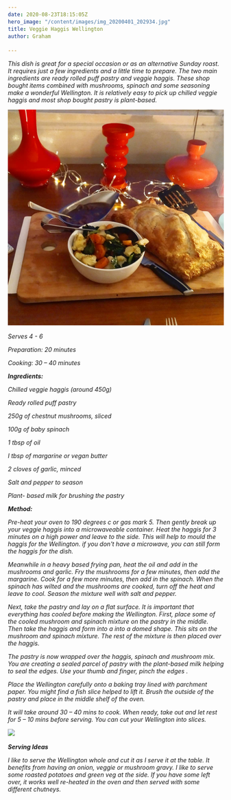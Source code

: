 ```yaml
---
date: 2020-08-23T18:15:05Z
hero_image: "/content/images/img_20200401_202934.jpg"
title: Veggie Haggis Wellington
author: Graham

---
```

_This dish is great for a special occasion or as an alternative Sunday roast. It requires just a few ingredients and a little time to prepare. The two main ingredients are ready rolled puff pastry and veggie haggis. These shop bought items combined with mushrooms, spinach and some seasoning make a wonderful Wellington. It is relatively easy to pick up chilled veggie haggis and most shop bought pastry is plant-based._ 

![](/content/images/img_20200401_210948_956.jpg)

_Serves 4 - 6_ 

_Preparation: 20 minutes_

_Cooking: 30 – 40 minutes_

**_Ingredients:_**

_Chilled veggie haggis (around 450g)_

_Ready rolled puff pastry_

_250g of chestnut mushrooms, sliced_

_100g of baby spinach_

_1 tbsp of oil_

_I tbsp of margarine or vegan butter_

_2 cloves of garlic, minced_

_Salt and pepper to season_

_Plant- based milk for brushing the pastry_

**_Method:_**

_Pre-heat your oven to 190 degrees c or gas mark 5. Then gently break up your veggie haggis into a microwaveable container. Heat the haggis for 3 minutes on a high power and leave to the side. This will help to mould the haggis for the Wellington. if you don't have a microwave, you can still form the haggis for the dish._ 

_Meanwhile in a heavy based frying pan, heat the oil and add in the mushrooms and garlic. Fry the mushrooms for a few minutes, then add the margarine. Cook for a few more minutes, then add in the spinach. When the spinach has wilted and the mushrooms are cooked, turn off the heat and leave to cool. Season the mixture well with salt and pepper._ 

_Next, take the pastry and lay on a flat surface. It is important that everything has cooled before making the Wellington. First, place some of the cooled mushroom and spinach mixture on the pastry in the middle. Then take the haggis and form into a into a domed shape. This sits on the mushroom and spinach mixture. The rest of the mixture is then placed over the haggis._

_The pastry is now wrapped over the haggis, spinach and mushroom mix. You are creating a sealed parcel of pastry with the plant-based milk helping to seal the edges. Use your thumb and finger, pinch the edges ._

_Place the Wellington carefully onto a baking tray lined with parchment paper. You might find a fish slice helped to lift it. Brush the outside of the pastry and place in the middle shelf of the oven._

_It will take around 30 – 40 mins to cook. When ready, take out and let rest for 5 – 10 mins before serving. You can cut your Wellington into slices._

![](/content/images/img_20200401_203318.jpg)

**_Serving Ideas_**

_I like to serve the Wellington whole and cut it as I serve it at the table. It benefits from having an onion, veggie or mushroom gravy. I like to serve some roasted potatoes and green veg at the side. If you have some left over, it works well re-heated in the oven and then served with some different chutneys._